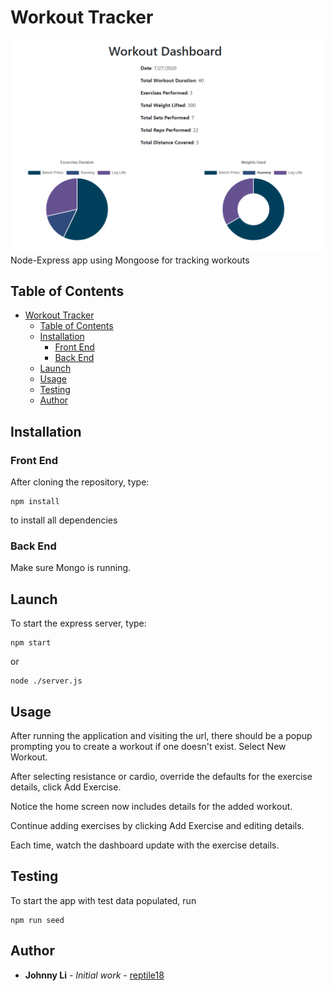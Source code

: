 # Workout Tracker

![Screenshot of Workout Tracker Application](assets/preview.png)
Node-Express app using Mongoose for tracking workouts

## Table of Contents
- [Workout Tracker](#workout-tracker)
  - [Table of Contents](#table-of-contents)
  - [Installation](#installation)
    - [Front End](#front-end)
    - [Back End](#back-end)
  - [Launch](#launch)
  - [Usage](#usage)
  - [Testing](#testing)
  - [Author](#author)

## Installation

### Front End
After cloning the repository, type:
```
npm install
```
to install all dependencies

### Back End
Make sure Mongo is running.

## Launch

To start the express server, type:
```
npm start
```
or
```
node ./server.js
```

## Usage

After running the application and visiting the url, there should be a popup prompting you to create a workout if one doesn't exist. Select New Workout.

After selecting resistance or cardio, override the defaults for the exercise details, click Add Exercise.

Notice the home screen now includes details for the added workout.

Continue adding exercises by clicking Add Exercise and editing details.

Each time, watch the dashboard update with the exercise details.


## Testing 
To start the app with test data populated, run 
```
npm run seed
```

## Author

* **Johnny Li** - *Initial work* - [reptile18](https://github.com/reptile18)
